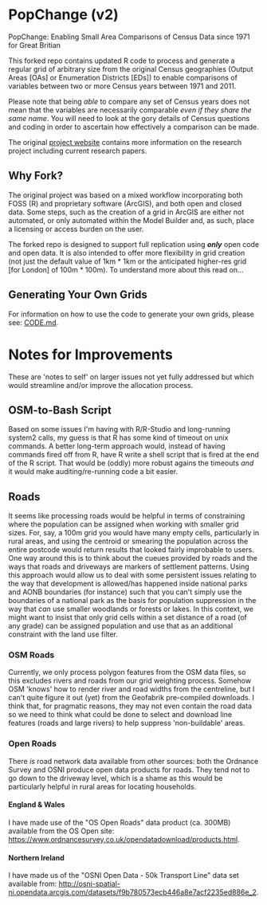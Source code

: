 # PopChange (v2)
PopChange: Enabling Small Area Comparisons of Census Data since 1971 for Great Britian

This forked repo contains updated R code to process and generate a regular grid of arbitrary size from the original Census geographies (Output Areas [OAs] or Enumeration Districts [EDs]) to enable comparisons of variables between two or more Census years between 1971 and 2011.

Please note that being _able_ to compare any set of Census years does not mean that the variables are necessarily comparable _even if they share the same name_. You will need to look at the gory details of Census questions and coding in order to ascertain how effectively a comparison can be made.

The original [project website](https://www.liverpool.ac.uk/geography-and-planning/research/popchange/introduction/) contains more information on the research project including current research papers.

## Why Fork?

The original project was based on a mixed workflow incorporating both FOSS (R) and proprietary software (ArcGIS), and both open and closed data. Some steps, such as the creation of a grid in ArcGIS are either not automated, or only automated within the Model Builder and, as such, place a licensing or access burden on the user.

The forked repo is designed to support full replication using _**only**_ open code and open data. It is also intended to offer more flexibility in grid creation (not just the default value of 1km * 1km or the anticipated higher-res grid [for London] of 100m * 100m). To understand more about this read on...

## Generating Your Own Grids

For information on how to use the code to generate your own grids, please see: [CODE.md](CODE.md).

# Notes for Improvements

These are 'notes to self' on larger issues not yet fully addressed but which would streamline and/or improve the allocation process.

## OSM-to-Bash Script

Based on some issues I'm having with R/R-Studio and long-running system2 calls, my guess is that R has some kind of timeout on unix commands. A better long-term approach would, instead of having commands fired off from R, have R write a shell script that is fired at the end of the R script. That would be (oddly) more robust agains the timeouts *and* it would make auditing/re-running code a bit easier.

## Roads

It seems like processing roads would be helpful in terms of constraining where the population can be assigned when working with smaller grid sizes. For, say, a 100m grid you would have many empty cells, particularly in rural areas, and using the centroid or smearing the population across the entire postcode would return results that looked fairly improbable to users. One way around this is to think about the cueues provided by roads and the ways that roads and driveways are markers of settlement patterns. Using this approach would allow us to deal with some persistent issues relating to the way that development is allowed/has happened inside national parks and AONB boundaries (for instance) such that you can't simply use the boundaries of a national park as the basis for population suppression in the way that *can* use smaller woodlands or forests or lakes. In this context, we might want to insist that only grid cells within a set distance of a road (of any grade) can be assigned population and use that as an additional constraint with the land use filter.

### OSM Roads

Currently, we only process polygon features from the OSM data files, so this excludes rivers and roads from our grid weighting process. Somehow OSM 'knows' how to render river and road widths from the centreline, but I can't quite figure it out (yet) from the Geofabrik pre-compiled downloads. I think that, for pragmatic reasons, they may not even contain the road data so we need to think what could be done to select and download line features (roads and large rivers) to help suppress 'non-buildable' areas.

### Open Roads

There _is_ road network data available from other sources: both the Ordnance Survey and OSNI produce open data products for roads. They tend not to go down to the driveway level, which is a shame as this would be particularly helpful in rural areas for locating households.

#### England & Wales

I have made use of the "OS Open Roads" data product (ca. 300MB) available from the OS Open site: https://www.ordnancesurvey.co.uk/opendatadownload/products.html.

#### Northern Ireland

I have made us of the "OSNI Open Data - 50k Transport Line" data set available from: http://osni-spatial-ni.opendata.arcgis.com/datasets/f9b780573ecb446a8e7acf2235ed886e_2.
